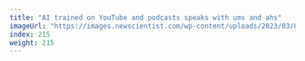 ```yaml
---
title: "AI trained on YouTube and podcasts speaks with ums and ahs"
imageUrl: "https://images.newscientist.com/wp-content/uploads/2023/03/06143328/SEI_144483909.jpg?width=600"
index: 215
weight: 215
---
```

